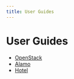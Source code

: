 ```yaml
---
title: User Guides
---
```


# User Guides

- [OpenStack](openstack-icehouse-user-guide)
- [Alamo](alamo-user-guide)
- [Hotel](hotel-user-guide)
